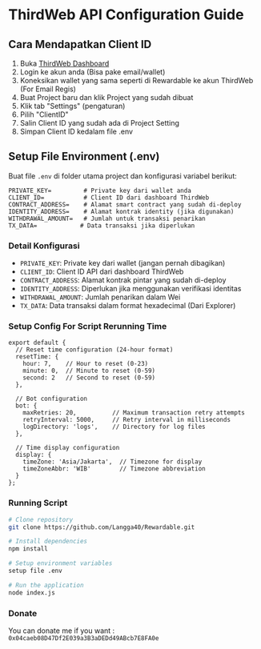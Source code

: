 # ThirdWeb API Configuration Guide

## Cara Mendapatkan Client ID

1. Buka [ThirdWeb Dashboard](https://thirdweb.com/dashboard)
2. Login ke akun anda (Bisa pake email/wallet)
3. Koneksikan wallet yang sama seperti di Rewardable ke akun ThirdWeb (For Email Regis)
4. Buat Project baru dan klik Project yang sudah dibuat
5. Klik tab "Settings" (pengaturan)
6. Pilih "ClientID"
7. Salin Client ID yang sudah ada di Project Setting
8. Simpan Client ID kedalam file .env

## Setup File Environment (.env)

Buat file `.env` di folder utama project dan konfigurasi variabel berikut:

```env
PRIVATE_KEY=         # Private key dari wallet anda
CLIENT_ID=           # Client ID dari dashboard ThirdWeb
CONTRACT_ADDRESS=    # Alamat smart contract yang sudah di-deploy
IDENTITY_ADDRESS=    # Alamat kontrak identity (jika digunakan)
WITHDRAWAL_AMOUNT=   # Jumlah untuk transaksi penarikan
TX_DATA=            # Data transaksi jika diperlukan
```

### Detail Konfigurasi

- `PRIVATE_KEY`: Private key dari wallet (jangan pernah dibagikan)
- `CLIENT_ID`: Client ID API dari dashboard ThirdWeb
- `CONTRACT_ADDRESS`: Alamat kontrak pintar yang sudah di-deploy
- `IDENTITY_ADDRESS`: Diperlukan jika menggunakan verifikasi identitas
- `WITHDRAWAL_AMOUNT`: Jumlah penarikan dalam Wei
- `TX_DATA`: Data transaksi dalam format hexadecimal (Dari Explorer)

### Setup Config For Script Rerunning Time

```
export default {
  // Reset time configuration (24-hour format)
  resetTime: {
    hour: 7,    // Hour to reset (0-23)
    minute: 0,  // Minute to reset (0-59)
    second: 2   // Second to reset (0-59)
  },
  
  // Bot configuration
  bot: {
    maxRetries: 20,          // Maximum transaction retry attempts
    retryInterval: 5000,     // Retry interval in milliseconds
    logDirectory: 'logs',    // Directory for log files
  },
  
  // Time display configuration
  display: {
    timeZone: 'Asia/Jakarta',  // Timezone for display
    timeZoneAbbr: 'WIB'        // Timezone abbreviation
  }
};
```

### Running Script

```bash
# Clone repository
git clone https://github.com/Langga40/Rewardable.git

# Install dependencies
npm install

# Setup environment variables
setup file .env

# Run the application
node index.js
```

### Donate
You can donate me if you want : `0x04caeb08D47Df2E039a3B3aDEDd49ABcb7E8FA0e`
